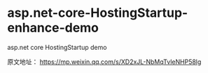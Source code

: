# asp.net-core-HostingStartup-enhance-demo
asp.net core HostingStartup demo

原文地址：
https://mp.weixin.qq.com/s/XD2xJL-NbMqTvleNHP58lg

